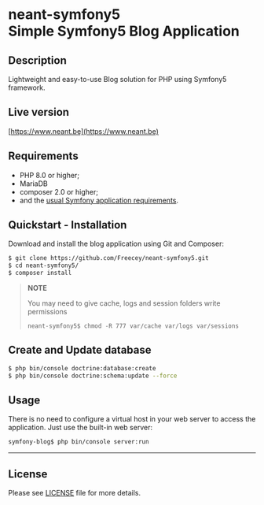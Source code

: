 # neant-symfony5 <br />Simple Symfony5 Blog Application

## Description
Lightweight and easy-to-use Blog solution for PHP using Symfony5 framework.

## Live version
[https://www.neant.be](https://www.neant.be)

## Requirements
* PHP 8.0 or higher;
* MariaDB
* composer 2.0 or higher;
* and the [usual Symfony application requirements](http://symfony.com/doc/current/reference/requirements.html).

## Quickstart - Installation
Download and install the blog application using Git and Composer:

```bash
$ git clone https://github.com/Freecey/neant-symfony5.git
$ cd neant-symfony5/
$ composer install
```
> **NOTE**
>
> You may need to give cache, logs and session folders write permissions
>
>     neant-symfony5$ chmod -R 777 var/cache var/logs var/sessions

## Create and Update database
```bash
$ php bin/console doctrine:database:create
$ php bin/console doctrine:schema:update --force
```

Usage
-----

There is no need to configure a virtual host in your web server to access the application.
Just use the built-in web server:

```bash
symfony-blog$ php bin/console server:run
```

___
License
----

Please see [LICENSE](https://raw.githubusercontent.com/Freecey/neant-symfony5/master/LICENSE) file for more details.